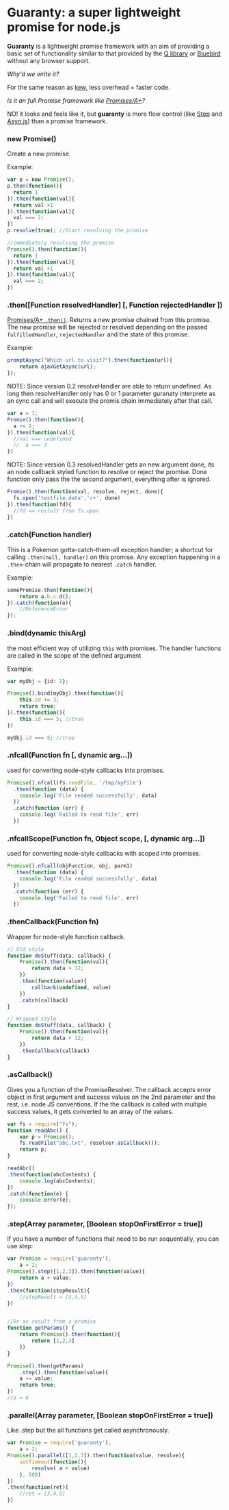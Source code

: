 Guaranty: a super lightweight promise for node.js
==================================

**Guaranty** is a lightweight promise framework with an aim of providing a basic set of functionality similar to that provided by the [Q library](https://github.com/kriskowal/q "Q") or [Bluebird](https://github.com/petkaantonov/bluebird) without any browser support.


*Why'd we write it?*

For the same reason as [kew](https://github.com/Medium/kew), less overhead = faster code.

*Is it an full Promise framework like [Promises/A+](http://promises-aplus.github.io/promises-spec/)?*

NO! it looks and feels like it, but **guaranty** is more flow control (like [Step](https://github.com/creationix/step) and [Asyn.js](https://github.com/caolan/async)) than a promise framework.




### new Promise()

Create a new promise. 

Example:

```js
var p = new Promise();
p.then(function(){
  return 1
}).then(function(val){
  return val +1
}).then(function(val){
  val === 2;
})
p.resolve(true); //Start resolving the promise
```

```js
//immediately resolving the promise
Promise().then(function(){
  return 1
}).then(function(val){
  return val +1
}).then(function(val){
  val === 2;
})
```


### .then([Function resolvedHandler] [, Function rejectedHandler ])


[Promises/A+ `.then()`](http://promises-aplus.github.io/promises-spec/). Returns a new promise chained from this promise. The new promise will be rejected or resolved depending on the passed `fulfilledHandler`, `rejectedHandler` and the state of this promise.

Example:

```js
promptAsync("Which url to visit?").then(function(url){
    return ajaxGetAsync(url);
});
```

NOTE: Since version 0.2 resolveHandler are able to return undefined. As long then resolveHandler only has 0 or 1 parameter guranaty interprete as an sync call and will execute the promis chain immediately after that call.

```js
var a = 1;
Promie().then(function(){
  a += 2;
}).then(function(val){
  //val === undefined
  //  a === 3
})
```

NOTE: Since version 0.3 resolvedHandler gets an new argument done, its an node callback styled function to resolve or reject the promise. Done function only pass the the second argument, everything after is ignored.

```js
Promie().then(function(val, resolve, reject, done){
  fs.open('testfile.data','r+', done)
}).then(function(fd){
  //fd == reslult from fs.open 
})
```



### .catch(Function handler)

This is a Pokemon gotta-catch-them-all exception handler; a shortcut for calling `.then(null, handler)` on this promise. Any exception happening in a `.then`-chain will propagate to nearest `.catch` handler.

Example:

```js
somePromise.then(function(){
    return a.b.c.d();
}).catch(function(e){
    //ReferenceError
});
 ```


### .bind(dynamic thisArg)

the most efficient way of utilizing `this` with promises. The handler functions are called in the scope of the defined argument

Example:

```js
var myObj = {id: 2};

Promise().bind(myObj).then(function(){
    this.id += 3;
    return true;
}).then(function(){
    this.id === 5; //true
})

myObj.id === 5; //true
 ```
 

### .nfcall(Function fn [, dynamic arg...])

used for converting node-style callbacks into promises.

```js
Promise().nfcall(fs.readFile, '/tmp/myFile')
  .then(function (data) {
    console.log('File readed successfully', data)
  })
  .catch(function (err) {
    console.log('Failed to read file', err)
  })
```

### .nfcallScope(Function fn, Object scope, [, dynamic arg...])

used for converting node-style callbacks with scoped into promises.

```js
Promise().nfcall(objFunction, obj, parm1)
  .then(function (data) {
    console.log('File readed successfully', data)
  })
  .catch(function (err) {
    console.log('Failed to read file', err)
  })
```

### .thenCallback(Function fn)

Wrapper for node-style function callback.

```js
// Old style
function doStuff(data, callback) {
    Promise().then(function(val){
        return data + 12;
    })
    .then(function(value){
        callback(undefined, value)
    })
    .catch(callback)
}

// Wrapped style
function doStuff(data, callback) {
    Promise().then(function(val){
        return data + 12;
    })
    .thenCallback(callback)
}

```



### .asCallback()

Gives you a function of the PromiseResolver. The callback accepts error object in first argument and success values on the 2nd parameter and the  rest, i.e. node JS conventions. If the the callback is called with multiple success values, it gets converted to an array of the values.


```js
var fs = require("fs");
function readAbc() {
    var p = Promise();
    fs.readFile("abc.txt", resolver.asCallback());
    return p;
}

readAbc()
.then(function(abcContents) {
    console.log(abcContents);
})
.catch(function(e) {
    console.error(e);
});
```

### .step(Array parameter, [Boolean stopOnFirstError = true])

If you have a number of functions that need to be run sequentially, you can use step:


```js
var Promise = require('guaranty'),
    a = 2;
Promise().step([1,2,3]).then(function(value){
    return a + value;
})
.then(function(stepResult){
    //stepResult = [3,4,5]
})


//Or as result from a promise
function getParams() {
    return Promise().then(function(){
        return [1,2,3]  
    })
}

Promise().then(getParams)
    .step().then(function(value){
    a += value;
    return true;
})
//a = 6
```


### .parallel(Array parameter, [Boolean stopOnFirstError = true])

Like .step but the all functions get called asynchronously.


```js
var Promise = require('guaranty'),
    a = 2;
Promise().parallel([1,2,3]).then(function(value, resolve){
    setTimeout(function(){
        resolve( a + value)
    }, 500)
})
.then(function(ret){
    //ret = [3,4,5]
})
```
